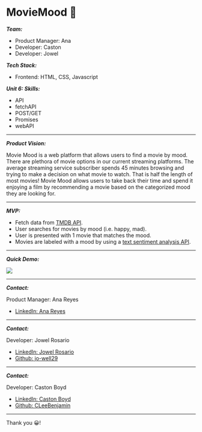 # MovieMood 🎥

***Team:***

* Product Manager: Ana
* Developer: Caston
* Developer: Jowel
  
***Tech Stack:***

* Frontend: HTML, CSS, Javascript

***Unit 6: Skills:***

* API
* fetchAPI
* POST/GET
* Promises
* webAPI

___
***Product Vision:***

Movie Mood is a web platform that allows users to find a movie by mood. There are plethora of movie options in our current streaming platforms. The average streaming service subscriber spends 45 minutes browsing and trying to make a decision on what movie to watch. That is half the length of most movies! Movie Mood allows users to take back their time and spend it enjoying a film by recommending a movie based on the categorized mood they are looking for. 

___
***MVP:***

* Fetch data from [TMDB API](https://developers.themoviedb.org/4/getting-started/authorization).
* User searches for movies by mood (i.e. happy, mad).
* User is presented with 1 movie that matches the mood.
* Movies are labeled with a mood by using a [text sentiment analysis API](https://rapidapi.com/fyhao/api/text-sentiment-analysis-method/).
  
___

***Quick Demo:***

![](imgs/preview.gif)


___

***Contact:***

Product Manager: Ana Reyes

* [LinkedIn: Ana Reyes](https://www.linkedin.com/in/anavreyes/)

___

***Contact:***

Developer: Jowel Rosario

* [LinkedIn: Jowel Rosario](https://www.linkedin.com/in/jowel-rosario/)
* [Github: jo-well29](https://github.com/jo-well29)
  
___

***Contact:***

Developer: Caston Boyd

* [LinkedIn: Caston Boyd](https://www.linkedin.com/in/castonboyd/)
* [Github: CLeeBenjamin](https://github.com/CLeeBenjamin)
___

Thank you 😀!
